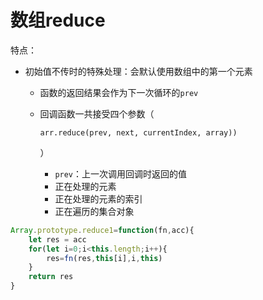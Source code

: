 # 数组reduce

特点：

- 初始值不传时的特殊处理：会默认使用数组中的第一个元素

  - 函数的返回结果会作为下一次循环的`prev`

  - 回调函数一共接受四个参数（

    ```
    arr.reduce(prev, next, currentIndex, array))
    ```

    ）

    - `prev`：上一次调用回调时返回的值
    - 正在处理的元素
    - 正在处理的元素的索引
    - 正在遍历的集合对象

```javascript
Array.prototype.reduce1=function(fn,acc){
    let res = acc
    for(let i=0;i<this.length;i++){
        res=fn(res,this[i],i,this)
    }
    return res
}
```

